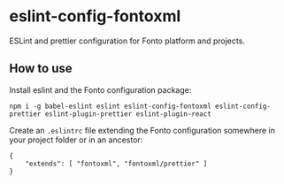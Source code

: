 # eslint-config-fontoxml

ESLint and prettier configuration for Fonto platform and projects.

## How to use

Install eslint and the Fonto configuration package:

```
npm i -g babel-eslint eslint eslint-config-fontoxml eslint-config-prettier eslint-plugin-prettier eslint-plugin-react
```

Create an `.eslintrc` file extending the Fonto configuration somewhere in your project folder or in an ancestor:

```
{
	"extends": [ "fontoxml", "fontoxml/prettier" ]
}
```
